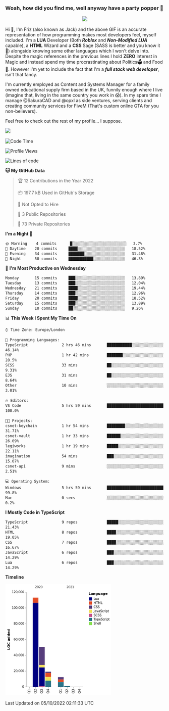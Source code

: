 ### Woah, how did you find me, well anyway have a party popper 🎉

<p align="center">
  <img  src="https://66.media.tumblr.com/d2766024a15e8c140bf20f314664eed2/d1615166bf58615c-d8/s400x600/aabc473a64edc43599d5345fd1e9e792d66ecc48.gifv">
</p>

Hi :wave:, I'm Friz (also known as Jack) and the above GIF is an accurate representation of how programming makes most developers feel, myself included. I'm a **LUA** Developer (Both ***Roblox*** and ***Non-Modified LUA*** capable), a **HTML** Wizard and a **CSS** Sage (SASS is better and you know it :pray:) alongside knowing some other languages which I won't delve into. Despite the magic references in the previous lines I hold **ZERO** interest in Magic and instead spend my time procrastinating about Politics🗳️ and Food🍔. However I'm yet to include the fact that I'm a ***full stack web developer***, isn't that fancy.

I'm currently employed as Content and Systems Manager for a family owned educational supply firm based in the UK, funnily enough where I live (imagine that, living in the same country you work in 😱). In my spare time I manage @SakuraCAD and @opxl as side ventures, serving clients and creating community services for FiveM (That's custom online GTA for you non-believers).

Feel free to check out the rest of my profile... I suppose.

<a href="https://github.com/anuraghazra/github-readme-stats">
  <img  src="https://github-readme-stats.vercel.app/api?username=JackOPXL&count_private=true&show_icons=true&theme=tokyonight" />
</a>



<!--START_SECTION:waka-->
![Code Time](http://img.shields.io/badge/Code%20Time-578%20hrs%2050%20mins-blue)

![Profile Views](http://img.shields.io/badge/Profile%20Views-1-blue)

![Lines of code](https://img.shields.io/badge/From%20Hello%20World%20I%27ve%20Written-216%20Thousand%20lines%20of%20code-blue)

**🐱 My GitHub Data** 

> 🏆 12 Contributions in the Year 2022
 > 
> 📦 197.7 kB Used in GitHub's Storage 
 > 
> 🚫 Not Opted to Hire
 > 
> 📜 3 Public Repositories 
 > 
> 🔑 73 Private Repositories  
 > 
**I'm a Night 🦉** 

```text
🌞 Morning    4 commits      █░░░░░░░░░░░░░░░░░░░░░░░░   3.7% 
🌆 Daytime    20 commits     ████░░░░░░░░░░░░░░░░░░░░░   18.52% 
🌃 Evening    34 commits     ███████░░░░░░░░░░░░░░░░░░   31.48% 
🌙 Night      50 commits     ███████████░░░░░░░░░░░░░░   46.3%

```
📅 **I'm Most Productive on Wednesday** 

```text
Monday       15 commits     ███░░░░░░░░░░░░░░░░░░░░░░   13.89% 
Tuesday      13 commits     ███░░░░░░░░░░░░░░░░░░░░░░   12.04% 
Wednesday    21 commits     ████░░░░░░░░░░░░░░░░░░░░░   19.44% 
Thursday     14 commits     ███░░░░░░░░░░░░░░░░░░░░░░   12.96% 
Friday       20 commits     ████░░░░░░░░░░░░░░░░░░░░░   18.52% 
Saturday     15 commits     ███░░░░░░░░░░░░░░░░░░░░░░   13.89% 
Sunday       10 commits     ██░░░░░░░░░░░░░░░░░░░░░░░   9.26%

```


📊 **This Week I Spent My Time On** 

```text
⌚︎ Time Zone: Europe/London

💬 Programming Languages: 
TypeScript               2 hrs 46 mins       ███████████░░░░░░░░░░░░░░   46.14% 
PHP                      1 hr 42 mins        ███████░░░░░░░░░░░░░░░░░░   28.5% 
SCSS                     33 mins             ██░░░░░░░░░░░░░░░░░░░░░░░   9.31% 
EJS                      31 mins             ██░░░░░░░░░░░░░░░░░░░░░░░   8.64% 
Other                    10 mins             ░░░░░░░░░░░░░░░░░░░░░░░░░   3.01%

🔥 Editors: 
VS Code                  5 hrs 59 mins       █████████████████████████   100.0%

🐱‍💻 Projects: 
csnet-keychain           1 hr 54 mins        ████████░░░░░░░░░░░░░░░░░   31.71% 
csnet-vault              1 hr 33 mins        ██████░░░░░░░░░░░░░░░░░░░   26.09% 
legiworks                1 hr 19 mins        █████░░░░░░░░░░░░░░░░░░░░   22.11% 
imagination              54 mins             ███░░░░░░░░░░░░░░░░░░░░░░   15.07% 
csnet-api                9 mins              ░░░░░░░░░░░░░░░░░░░░░░░░░   2.51%

💻 Operating System: 
Windows                  5 hrs 59 mins       █████████████████████████   99.8% 
Mac                      0 secs              ░░░░░░░░░░░░░░░░░░░░░░░░░   0.2%

```

**I Mostly Code in TypeScript** 

```text
TypeScript               9 repos             █████░░░░░░░░░░░░░░░░░░░░   21.43% 
HTML                     8 repos             ████░░░░░░░░░░░░░░░░░░░░░   19.05% 
CSS                      7 repos             ████░░░░░░░░░░░░░░░░░░░░░   16.67% 
JavaScript               6 repos             ███░░░░░░░░░░░░░░░░░░░░░░   14.29% 
Lua                      6 repos             ███░░░░░░░░░░░░░░░░░░░░░░   14.29%

```


**Timeline**

![Chart not found](https://raw.githubusercontent.com/JackOPXL/JackOPXL/master/charts/bar_graph.png) 


 Last Updated on 05/10/2022 02:11:33 UTC
<!--END_SECTION:waka-->

